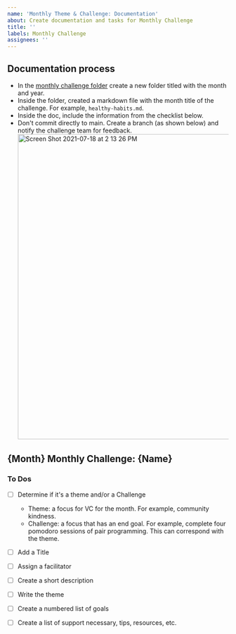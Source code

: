 ```yaml
---
name: 'Monthly Theme & Challenge: Documentation'
about: Create documentation and tasks for Monthly Challenge
title: ''
labels: Monthly Challenge
assignees: ''
---
```


## Documentation process

- In the [monthly challenge folder](https://github.com/Virtual-Coffee/VC-Contributors/tree/main/monthly-challenges) create a new folder titled with the month and year.
- Inside the folder, created a markdown file with the month title of the challenge. For example, `healthy-habits.md`.
- Inside the doc, include the information from the checklist below.
- Don't commit directly to main. Create a branch (as shown below) and notify the challenge team for feedback.
  <img width="693" alt="Screen Shot 2021-07-18 at 2 13 26 PM" src="https://user-images.githubusercontent.com/34313413/126078004-7d2d608f-bff1-4f2f-afe6-d27193c76a30.png">

## {Month} Monthly Challenge: {Name}

### To Dos

- [ ] Determine if it's a theme and/or a Challenge

  - Theme: a focus for VC for the month. For example, community kindness.
  - Challenge: a focus that has an end goal. For example, complete four pomodoro sessions of pair programming. This can correspond with the theme.

- [ ] Add a Title
- [ ] Assign a facilitator
- [ ] Create a short description
- [ ] Write the theme
- [ ] Create a numbered list of goals
- [ ] Create a list of support necessary, tips, resources, etc.
